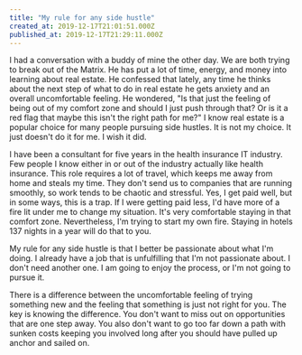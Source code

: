 ```yaml
---
title: "My rule for any side hustle"
created_at: 2019-12-17T21:01:51.000Z
published_at: 2019-12-17T21:29:11.000Z
---
```

I had a conversation with a buddy of mine the other day. We are both trying to break out of the Matrix. He has put a lot of time, energy, and money into learning about real estate. He confessed that lately, any time he thinks about the next step of what to do in real estate he gets anxiety and an overall uncomfortable feeling. He wondered, "Is that just the feeling of being out of my comfort zone and should I just push through that? Or is it a red flag that maybe this isn't the right path for me?" I know real estate is a popular choice for many people pursuing side hustles. It is not my choice. It just doesn't do it for me. I wish it did. 

I have been a consultant for five years in the health insurance IT industry. Few people I know either in or out of the industry actually like health insurance. This role requires a lot of travel, which keeps me away from home and steals my time. They don't send us to companies that are running smoothly, so work tends to be chaotic and stressful. Yes, I get paid well, but in some ways, this is a trap. If I were getting paid less, I'd have more of a fire lit under me to change my situation. It's very comfortable staying in that comfort zone. Nevertheless, I'm trying to start my own fire. Staying in hotels 137 nights in a year will do that to you.

My rule for any side hustle is that I better be passionate about what I'm doing. I already have a job that is unfulfilling that I'm not passionate about. I don't need another one. I am going to enjoy the process, or I'm not going to pursue it. 

There is a difference between the uncomfortable feeling of trying something new and the feeling that something is just not right for you. The key is knowing the difference. You don't want to miss out on opportunities that are one step away. You also don't want to go too far down a path with sunken costs keeping you involved long after you should have pulled up anchor and sailed on.
